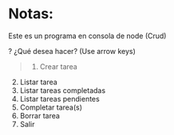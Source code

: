 # Notas:
Este es un programa en consola de node (Crud)


? ¿Qué desea hacer? (Use arrow keys)
> 1. Crear tarea
  2. Listar tarea
  3. Listar tareas completadas
  4. Listar tareas pendientes
  5. Completar tarea(s)
  6. Borrar tarea
  0. Salir                                                                                          

